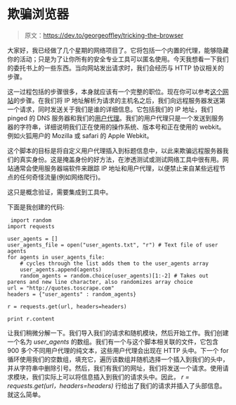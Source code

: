 # 欺骗浏览器

> 原文：<https://dev.to/georgeoffley/tricking-the-browser>

大家好，我已经做了几个星期的网络项目了。它将包括一个内置的代理，能够隐藏你的活动；只是为了让你所有的安全专业工具可以匿名使用。今天我想看一下我们的委托书上的一些东西。当向网站发出请求时，我们会经历与 HTTP 协议相关的步骤。

这一过程包括的步骤很多，本身就应该有一个完整的职位。现在你可以参考[这个网站](http://celineotter.azurewebsites.net/world-wide-web-http-request-response-cycle/)的步骤。在我们将 IP 地址解析为请求的主机名之后，我们向远程服务器发送第一个请求，同时发送关于我们是谁的详细信息。它包括我们的 IP 地址，我们 pinged 的 DNS 服务器和我们的[用户代理](https://developer.mozilla.org/en-US/docs/Web/HTTP/Headers/User-Agent)。我们的用户代理只是一个发送到服务器的字符串，详细说明我们正在使用的操作系统、版本号和正在使用的 webkit。例如火狐用户的 Mozilla 或 safari 的 Apple Webkit。

这个脚本的目标是将自定义用户代理插入到标题信息中，以此来欺骗远程服务器我们的真实身份。这是掩盖身份的好方法，在渗透测试或测试网络工具中很有用。网站通常会使用服务器端软件来跟踪 IP 地址和用户代理，以便禁止来自某些远程节点的任何奇怪流量(例如网络爬行)。

这只是概念验证，需要集成到工具中。

下面是我创建的代码:

```
 import random
import requests

user_agents = []
user_agents_file = open("user_agents.txt", "r") # Text file of user agents 
for agents in user_agents_file:
    # cycles through the list adds them to the user_agents array 
    user_agents.append(agents)
    random_agents = random.choice(user_agents)[1:-2] # Takes out parens and new line character, also randomizes array choice 
url = "http://quotes.toscrape.com"
headers = {"user_agents" : random_agents}

r = requests.get(url, headers=headers)

print r.content 
```

让我们稍微分解一下。我们导入我们的请求和随机模块，然后开始工作。我们创建一个名为 *user_agents* 的数组。我们有一个与这个脚本相关联的文件，它包含 900 多个不同用户代理的纯文本，这些用户代理会出现在 HTTP 头中。下一个 for 循环使用我们的空数组，填充它，遍历该数组并随机选择一个插入到我们的头中，并从字符串中删除引号。然后，我们有我们的网址，我们将发送一个请求。使用请求模块，我们实际上可以将信息插入到我们的请求头中。因此， *r = requests.get(url，headers=headers)* 行给出了我们的请求并插入了头部信息。就这么简单。